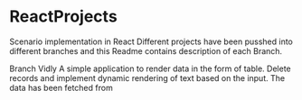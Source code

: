 # ReactProjects
Scenario implementation in React
Different projects have been pusshed into  different branches and this Readme contains description of each Branch.

Branch Vidly
A simple application to render data in the form of table. Delete records and implement dynamic rendering of text based on the input.
The data has been fetched from 
